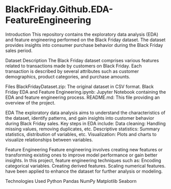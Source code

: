 # BlackFriday.Github.EDA-FeatureEngineering

Introduction
This repository contains the exploratory data analysis (EDA) and feature engineering performed on the Black Friday dataset. The dataset provides insights into consumer purchase behavior during the Black Friday sales period.

Dataset Description
The Black Friday dataset comprises various features related to transactions made by customers on Black Friday. Each transaction is described by several attributes such as customer demographics, product categories, and purchase amounts.

Files
BlackFridayDataset.zip: The original dataset in CSV format.
Black Friday EDA and Feature Engineering.ipynb: Jupyter Notebook containing the EDA and feature engineering process.
README.md: This file providing an overview of the project.

EDA
The exploratory data analysis aims to understand the characteristics of the dataset, identify patterns, and gain insights into customer behavior during Black Friday sales. Key steps in EDA include:
Data cleaning: Handling missing values, removing duplicates, etc.
Descriptive statistics: Summary statistics, distribution of variables, etc.
Visualization: Plots and charts to visualize relationships between variables.

Feature Engineering
Feature engineering involves creating new features or transforming existing ones to improve model performance or gain better insights. In this project, feature engineering techniques such as:
Encoding categorical variables.
Creating derived features.
Scaling numerical features.
have been applied to enhance the dataset for further analysis or modeling.

Technologies Used
Python
Pandas
NumPy
Matplotlib
Seaborn

